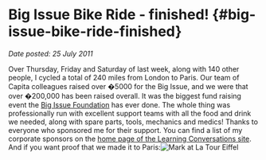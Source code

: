 # Big Issue Bike Ride - finished! {#big-issue-bike-ride-finished}

_Date posted: 25 July 2011_

Over Thursday, Friday and Saturday of last week, along with 140 other people, I cycled a total of 240 miles from London to Paris. Our team of Capita colleagues raised over �5000 for the Big Issue, and we were that over �200,000 has been raised overall. It was the biggest fund raising event the [Big Issue Foundation](http://www.bigissue.com/) has ever done. The whole thing was professionally run with excellent support teams with all the food and drink we needed, along with spare parts, tools, mechanics and medics! Thanks to everyone who sponsored me for their support. You can find a list of my corporate sponsors on the [home page of the Learning Conversations site](http://www.learningconversations.co.uk/). And if you want proof that we made it to Paris:![Mark at La Tour Eiffel](./assets/mark_eifel_cropped.png)